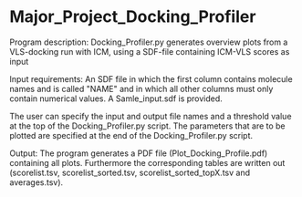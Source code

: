 # Major_Project_Docking_Profiler
Program description: Docking_Profiler.py generates overview plots from a VLS-docking run with ICM, using a SDF-file containing ICM-VLS scores as input

Input requirements: An SDF file in which the first column contains molecule names and is called "NAME" and in which all other columns must only contain numerical values. A Samle_input.sdf is provided.

The user can specify the input and output file names and a threshold value at the top of the Docking_Profiler.py script.
The parameters that are to be plotted are specified at the end of the Docking_Profiler.py script.

Output: The program generates a PDF file (Plot_Docking_Profile.pdf) containing all plots. Furthermore the corresponding tables are written out (scorelist.tsv, scorelist_sorted.tsv, scorelist_sorted_topX.tsv and averages.tsv).
